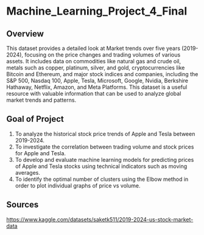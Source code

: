 # Machine_Learning_Project_4_Final

## Overview
This dataset provides a detailed look at Market trends over five years (2019-2024), focusing on the price changes and trading volumes of various assets. It includes data on commodities like natural gas and crude oil, metals such as copper, platinum, silver, and gold, cryptocurrencies like Bitcoin and Ethereum, and major stock indices and companies, including the S&P 500, Nasdaq 100, Apple, Tesla, Microsoft, Google, Nvidia, Berkshire Hathaway, Netflix, Amazon, and Meta Platforms. This dataset is a useful resource with valuable information that can be used to analyze global market trends and patterns.

## Goal of Project 
1. To analyze the historical stock price trends of Apple and Tesla between 2019-2024.
2. To investigate the correlation between trading volume and stock prices for Apple and Tesla.
3. To develop and evaluate machine learning models for predicting prices of Apple and Tesla stocks using technical indicators such as moving averages.
4. To identify the optimal number of clusters using the Elbow method in order to plot individual graphs of price vs volume.

## Sources
https://www.kaggle.com/datasets/saketk511/2019-2024-us-stock-market-data

